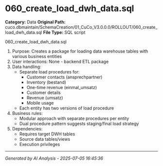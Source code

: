 # 060_create_load_dwh_data.sql

**Category:** Data
**Original Path:** cuco.dbmaintain/SchemaCreation/01_CuCo_V3.0.0.0/ROLLOUT/060_create_load_dwh_data.sql
**File Type:** SQL script

060_create_load_dwh_data.sql
1. Purpose: Creates a package for loading data warehouse tables with various business entities
2. User interactions: None - backend ETL package
3. Data handling:
   - Separate load procedures for:
     - Customer contacts (ansprechpartner)
     - Inventory (bestand)
     - One-time revenue (einmal_umsatz)
     - Customer details
     - Revenue (umsatz)
     - Mobile usage
   - Each entity has two versions of load procedure
4. Business rules:
   - Modular approach with separate procedures per entity
   - Dual procedure pattern suggests staging/final load strategy
5. Dependencies:
   - Requires target DWH tables
   - Source data tables/views
   - Execution privileges

---
*Generated by AI Analysis - 2025-07-05 16:45:36*
